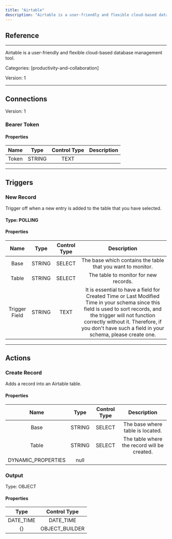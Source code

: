 ```yaml
---
title: "Airtable"
description: "Airtable is a user-friendly and flexible cloud-based database management tool."
---
```

## Reference
<hr />

Airtable is a user-friendly and flexible cloud-based database management tool.


Categories: [productivity-and-collaboration]


Version: 1

<hr />



## Connections

Version: 1


### Bearer Token

#### Properties

|      Name      |     Type     |     Control Type     |     Description     |
|:--------------:|:------------:|:--------------------:|:-------------------:|
| Token | STRING | TEXT  |  |





<hr />



## Triggers


### New Record
Trigger off when a new entry is added to the table that you have selected.

#### Type: POLLING
#### Properties

|      Name      |     Type     |     Control Type     |     Description     |
|:--------------:|:------------:|:--------------------:|:-------------------:|
| Base | STRING | SELECT  |  The base which contains the table that you want to monitor.  |
| Table | STRING | SELECT  |  The table to monitor for new records.  |
| Trigger Field | STRING | TEXT  |  It is essential to have a field for Created Time or Last Modified Time in your schema since this field is used to sort records, and the trigger will not function correctly without it. Therefore, if you don't have such a field in your schema, please create one.  |





<hr />



## Actions


### Create Record
Adds a record into an Airtable table.

#### Properties

|      Name      |     Type     |     Control Type     |     Description     |
|:--------------:|:------------:|:--------------------:|:-------------------:|
| Base | STRING | SELECT  |  The base where table is located.  |
| Table | STRING | SELECT  |  The table where the record will be created.  |
| DYNAMIC_PROPERTIES | null  |


### Output



Type: OBJECT


#### Properties

|     Type     |     Control Type     |
|:------------:|:--------------------:|
| DATE_TIME | DATE_TIME  |
| {} | OBJECT_BUILDER  |






